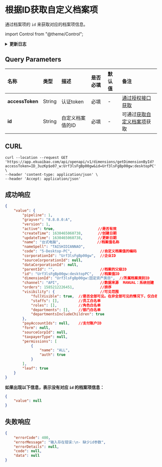 # 根据ID获取自定义档案项
通过档案项的 `id` 来获取对应的档案项信息。

import Control from "@theme/Control";

<Control
method="GET"
url="/api/openapi/v1/dimensions/getDimensionById"
/>

<details>
  <summary><b>更新日志</b></summary>
  <div>

  [**0.7.159**](/docs/open-api/notice/update-log#07159) -> 🆕 新增了本接口。<br/>

  </div>
</details>

## Query Parameters

| 名称 | 类型 | 描述 | 是否必填 | 默认值 | 备注 |
| :--- | :--- | :--- | :--- |:--- | :--- |
| **accessToken** | String | 认证token	   | 必填  | - | [通过授权接口获取](/docs/open-api/getting-started/auth) |
| **id**          | String | 自定义档案值的ID | 必填  | - | 可通过[获取自定义档案项](/docs/open-api/dimensions/get-dimension-items)获取 |

## CURL
```shell
curl --location --request GET 'https://app.ekuaibao.com/api/openapi/v1/dimensions/getDimensionById?accessToken=ID_3uzKp$o07_w:Urf3lsFgBp00gw&id=Urf3lsFgBp00gw:desktopPC' \
--header 'content-type: application/json' \
--header 'Accept: application/json'
```

## 成功响应
```json
{
    "value": {
        "pipeline": 1,
        "grayver": "8.8.0.0:A",
        "version": 1,
        "active": true,                    //是否有效
        "createTime": 1630465060738,       //创建日期
        "updateTime": 1630465060738,       //更新日期
        "name": "台式电脑",                 //档案值名称
        "nameSpell": "TAISHIDIANNAO",
        "code": "5-Desktop-PC",             //自定义档案值的编码
        "corporationId": "Urf3lsFgBp00gw",  //企业ID
        "sourceCorporationId": null,
        "dataCorporationId": null,
        "parentId": "",                     //档案的父级ID
        "id": "Urf3lsFgBp00gw:desktopPC",   //档案值ID
        "dimensionId": "Urf3lsFgBp00gw:固定资产类目",  //所属档案类别ID
        "channel": "API",                   //数据来源  MANUAL：系统创建  API：接口创建
        "orders": 1585212226451,            //排序
        "visibility": {                     //可见范围
            "fullVisible": true,  //是否全部可见。在非全部可见的情况下，仅白名单内的员工可见。
            "staffs": [],         //员工白名单
            "roles": [],          //角色白名单
            "departments": [],    //部门白名单
            "departmentsIncludeChildren": true
        },
        "payAccountIds": null,    //支付账户ID
        "form": null,
        "sourceCorpId": null,
        "taxpayerType": null,
        "permissions": [
            {
                "name": "ALL",
                "auth": true
            }
        ],
        "leaf": true
    }
}
```

**如果出现以下信息，表示没有对应 `id` 的档案项信息：**
```json
{
    "value": null
}
```

## 失败响应
```json
{
    "errorCode": 400,
    "errorMessage": "输入存在错误:\n- 缺少id参数",
    "errorDetails": null,
    "code": null,
    "data": null
}
```
